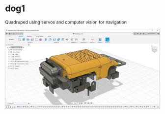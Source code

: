 # dog1
Quadruped using servos and computer vision for navigation

![3D model](/media/3dmodel.jpg)



